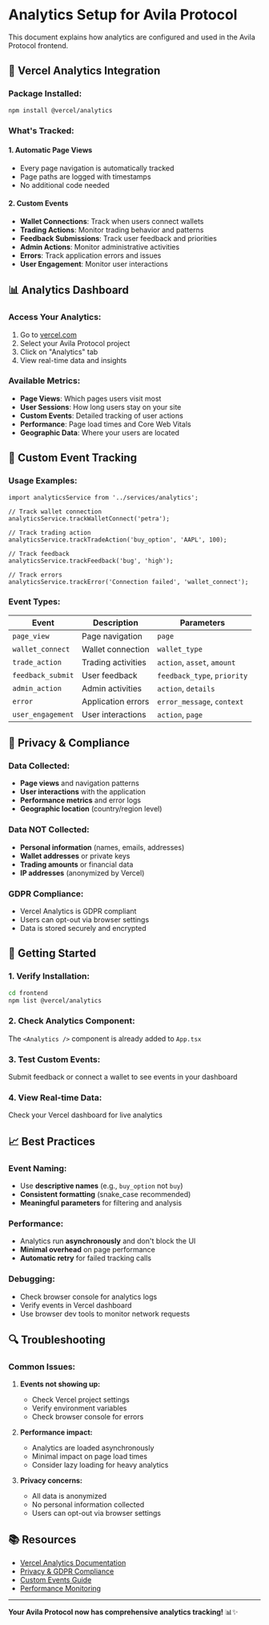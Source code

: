 # Analytics Setup for Avila Protocol

This document explains how analytics are configured and used in the Avila Protocol frontend.

## 🚀 Vercel Analytics Integration

### **Package Installed:**
```bash
npm install @vercel/analytics
```

### **What's Tracked:**

#### **1. Automatic Page Views**
- Every page navigation is automatically tracked
- Page paths are logged with timestamps
- No additional code needed

#### **2. Custom Events**
- **Wallet Connections**: Track when users connect wallets
- **Trading Actions**: Monitor trading behavior and patterns
- **Feedback Submissions**: Track user feedback and priorities
- **Admin Actions**: Monitor administrative activities
- **Errors**: Track application errors and issues
- **User Engagement**: Monitor user interactions

## 📊 Analytics Dashboard

### **Access Your Analytics:**
1. Go to [vercel.com](https://vercel.com)
2. Select your Avila Protocol project
3. Click on "Analytics" tab
4. View real-time data and insights

### **Available Metrics:**
- **Page Views**: Which pages users visit most
- **User Sessions**: How long users stay on your site
- **Custom Events**: Detailed tracking of user actions
- **Performance**: Page load times and Core Web Vitals
- **Geographic Data**: Where your users are located

## 🔧 Custom Event Tracking

### **Usage Examples:**

```tsx
import analyticsService from '../services/analytics';

// Track wallet connection
analyticsService.trackWalletConnect('petra');

// Track trading action
analyticsService.trackTradeAction('buy_option', 'AAPL', 100);

// Track feedback
analyticsService.trackFeedback('bug', 'high');

// Track errors
analyticsService.trackError('Connection failed', 'wallet_connect');
```

### **Event Types:**

| Event | Description | Parameters |
|-------|-------------|------------|
| `page_view` | Page navigation | `page` |
| `wallet_connect` | Wallet connection | `wallet_type` |
| `trade_action` | Trading activities | `action`, `asset`, `amount` |
| `feedback_submit` | User feedback | `feedback_type`, `priority` |
| `admin_action` | Admin activities | `action`, `details` |
| `error` | Application errors | `error_message`, `context` |
| `user_engagement` | User interactions | `action`, `page` |

## 🎯 Privacy & Compliance

### **Data Collected:**
- **Page views** and navigation patterns
- **User interactions** with the application
- **Performance metrics** and error logs
- **Geographic location** (country/region level)

### **Data NOT Collected:**
- **Personal information** (names, emails, addresses)
- **Wallet addresses** or private keys
- **Trading amounts** or financial data
- **IP addresses** (anonymized by Vercel)

### **GDPR Compliance:**
- Vercel Analytics is GDPR compliant
- Users can opt-out via browser settings
- Data is stored securely and encrypted

## 🚀 Getting Started

### **1. Verify Installation:**
```bash
cd frontend
npm list @vercel/analytics
```

### **2. Check Analytics Component:**
The `<Analytics />` component is already added to `App.tsx`

### **3. Test Custom Events:**
Submit feedback or connect a wallet to see events in your dashboard

### **4. View Real-time Data:**
Check your Vercel dashboard for live analytics

## 📈 Best Practices

### **Event Naming:**
- Use **descriptive names** (e.g., `buy_option` not `buy`)
- **Consistent formatting** (snake_case recommended)
- **Meaningful parameters** for filtering and analysis

### **Performance:**
- Analytics run **asynchronously** and don't block the UI
- **Minimal overhead** on page performance
- **Automatic retry** for failed tracking calls

### **Debugging:**
- Check browser console for analytics logs
- Verify events in Vercel dashboard
- Use browser dev tools to monitor network requests

## 🔍 Troubleshooting

### **Common Issues:**

1. **Events not showing up:**
   - Check Vercel project settings
   - Verify environment variables
   - Check browser console for errors

2. **Performance impact:**
   - Analytics are loaded asynchronously
   - Minimal impact on page load times
   - Consider lazy loading for heavy analytics

3. **Privacy concerns:**
   - All data is anonymized
   - No personal information collected
   - Users can opt-out via browser settings

## 📚 Resources

- [Vercel Analytics Documentation](https://vercel.com/docs/analytics)
- [Privacy & GDPR Compliance](https://vercel.com/docs/analytics/privacy)
- [Custom Events Guide](https://vercel.com/docs/analytics/custom-events)
- [Performance Monitoring](https://vercel.com/docs/analytics/performance)

---

**Your Avila Protocol now has comprehensive analytics tracking!** 📊✨ 